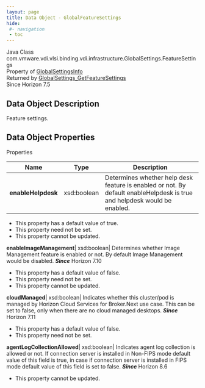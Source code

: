 ```yaml
---
layout: page
title: Data Object - GlobalFeatureSettings
hide:
 #- navigation
 - toc
---
```






Java Class
    com.vmware.vdi.vlsi.binding.vdi.infrastructure.GlobalSettings.FeatureSettings  
Property of
     [GlobalSettingsInfo](vdi.infrastructure.GlobalSettings.GlobalSettingsInfo.md#field_detail)  
Returned by
     [GlobalSettings_GetFeatureSettings](vdi.infrastructure.GlobalSettings.md#getFeatureSettings)  
Since 
    Horizon 7.5

## Data Object Description 

Feature settings. 

## Data Object Properties

Properties

Name |  Type |  Description   
---|---|---  
**enableHelpdesk**|  xsd:boolean|  Determines whether help desk feature is enabled or not. By default enableHelpdesk is true and helpdesk would be enabled.   


  * This property has a default value of true.
* This property need not be set.
* This property cannot be updated.

  
**enableImageManagement**|  xsd:boolean|  Determines whether Image Management feature is enabled or not. By default Image Management would be disabled.  **_Since_** Horizon 7.10  


  * This property has a default value of false.
* This property need not be set.
* This property cannot be updated.

  
**cloudManaged**|  xsd:boolean|  Indicates whether this cluster/pod is managed by Horizon Cloud Services for Broker.Next use case. This can be set to false, only when there are no cloud managed desktops.  **_Since_** Horizon 7.11  


  * This property has a default value of false.
* This property need not be set.

  
**agentLogCollectionAllowed**|  xsd:boolean|  Indicates agent log collection is allowed or not. If connection server is installed in Non-FIPS mode default value of this field is true, in case if connection server is installed in FIPS mode default value of this field is set to false.  **_Since_** Horizon 8.6  


* This property cannot be updated.

  
  
  
 
  
  


